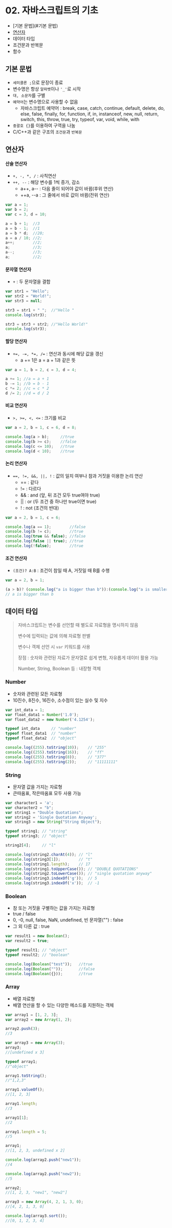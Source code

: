 # 02. 자바스크립트의 기초

- [기본 문법](#기본 문법)
- [연산자](#연산자)
- 데이터 타입
- 조건문과 반복문
- 함수    



## 기본 문법

- `세미콜론 ;`으로 문장이 종료
- 변수명은 항상 `알파벳`이나 `'_'`로 시작
- `대, 소문자`를 구별
- `예약어`는 변수명으로 사용할 수 없음
  - 자바스크립트 예약어 : break, case, catch, continue, default, delete, do, else, false, finally, for, function, if, in, instanceof, new, null, return, switch, this, throw, true, try, typeof, var, void, while, with 
- `중괄호 {}`를 이용하여 구역을 나눔
- C/C++과 같은 구조의 `조건문`과 `반복문`    





## 연산자

#### 산술 연산자

- `+, -, *, /` : 사칙연산
- `++, --` : 해당 변수를 1씩 증가, 감소
  - a++, a-- : 다음 줄이 되어야 값이 바뀜(후위 연산)
  - ++a, --a : 그 줄에서 바로 값이 바뀜(전위 연산)

``````javascript
var a = 1;
var b = 2;
var c = 3, d = 10;

a = b + 1;	//3
a = b - 1;	//1
a = b * d;	//20;
a = a / 10;	//2;
a++;		//2;
a;			//3;
a--;		//3;
a;			//2;
``````  





#### 문자열 연산자

- `+` : 두 문자열을 결합

``````javascript
var str1 = "Hello";
var str2 = "World!";
var str3 = null;

str3 = str1 + " ";	//"Hello "
console.log(str3);

str3 = str3 + str2;	//"Hello World!"
console.log(str3);
``````  





#### 할당 연산자

- `+=, -=, *=, /=` : 연산과 동시에 해당 값을 갱신
  - a += 1은 a = a + 1과 같은 뜻

``````javascript
var a = 1, b = 2, c = 3, d = 4;

a += 1;	//a = a + 1
b -= 1;	//b = b - 1
c *= 2;	//c = c * 2
d /= 2;	//d = d / 2
``````  





#### 비교 연산자

- `>, >=, <, <=` : 크기를 비교

``````javascript
var a = 2, b = 1, c = 6, d = 8;

console.log(a > b);		//true
console.log(b >= c);	//false
console.log(c <= 10);	//true
console.log(d < 10);	//true
``````  





#### 논리 연산자

- `==, !=, &&, ||, !` : 값의 일치 여부나 참과 거짓을 이용한 논리 연산
  - == : 같다
  - != : 다르다
  - && : and (앞, 뒤 조건 모두 true여야 true)
  - || : or (두 조건 중 하나만 true이면 true)
  - ! : not (조건의 반대)

``````javascript
var a = 2, b = 1, c = 6;

console.log(a == 1);		//false
console.log(b != c);		//true
console.log(true && false);	//false
console.log(false || true);	//true
console.log(!false);		//true
``````  





#### 조건 연산자

- `(조건)? A:B` : 조건이 참일 때 A, 거짓일 때 B를 수행

``````javascript
var a = 2, b = 1;

(a > b)? (console.log("a is bigger than b")):(console.log("a is smaller than b"));
// a is bigger than b
``````    





## 데이터 타입

> 자바스크립트는 변수를 선언할 때 별도로 자료형을 명시하지 않음
>
> 변수에 입력되는 값에 의해 자료형 판별
>
> 변수나 객체 선언 시 `var` 키워드를 사용
>
> 장점 : 숫자와 관련된 자료가 문자열로 쉽게 변형, 자유롭게 데이터 활용 가능
>
> Number, String, Boolean 등 : 내장형 객체  





### Number

- 숫자와 관련된 모든 자료형
- 10진수, 8진수, 16진수, 소수점이 있는 실수 및 지수

``````javascript
var int_data = 1;
var float_data1 = Number('1.0');
var float_data2 = new Number('4.1254');

typeof int_data		// "number"
typeof float_data1	// "number"
typeof float_data2	// "object"

console.log((255).toString(10));	// "255"
console.log((255).toString(16));	// "ff"
console.log((255).toString(8));		// "377"
console.log((255).toString(2));		// "11111111"
``````  





### String

- 문자열 값을 가지는 자료형
- 큰따옴표, 작은따옴표 모두 사용 가능

``````javascript
var character1 = 'a';
var character2 = "b";
var string1 = "Double Quotations";
var string2 = 'Single Quotation Anyway';
var string3 = new String("String Object");

typeof string1;	// "string"
typeof string3;	// "object"

string2[4];		// "l"

console.log(string2.charAt(4));	// "l"
console.log(string3[1]);		// "t"
console.log(string1.length);	// 17
console.log(string1.toUpperCase());	// "DOUBLE QUOTATIONS"
console.log(string2.toLowerCase());	// "single quotation anyway"
console.log(string3.indexOf('g'));	// 5
console.log(string3.indexOf('x'));	// -1
``````  





### Boolean

- 참 또는 거짓을 구별하는 값을 가지는 자료형
- true / false
- 0, -0, null, false, NaN, undefined, 빈 문자열("") : false
- 그 외 다른 값 : true

``````javascript
var result1 = new Boolean();
var result2 = true;

typeof result1;	// "object"
typeof result2;	// "boolean"

console.log(Boolean("test"));	//true
console.log(Boolean(""));		//false
console.log(Boolean({}));		//true
``````  





### Array

- 배열 자료형
- 배열 연산을 할 수 있는 다양한 메소드를 지원하는 객체

``````javascript
var array1 = [1, 2, 3];
var array2 = new Array(1, 2);

array2.push(3);		
//3

var array3 = new Array(3);
array3;				
//[undefined x 3]

typeof array1;		
//"object"

array1.toString();	
//"1,2,3"

array1.valueOf();
//[1, 2, 3]

array1.length;
//3

array1[1];
//2

array1.length = 5;
//5

array1;
//[1, 2, 3, undefined x 2]

console.log(array2.push("new1"));
//4

console.log(array2.push("new2"));
//5

array2;
//[1, 2, 3, "new1", "new2"]

array3 = new Array(4, 2, 1, 3, 0);
//[4, 2, 1, 3, 0]

console.log(array3.sort());
//[0, 1, 2, 3, 4]
``````

